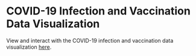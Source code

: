 # COVID-19 Infection and Vaccination Data Visualization
View and interact with the COVID-19 infection and vaccination data visualization [here](https://mdjoh.github.io/covid19-visualization/). 
